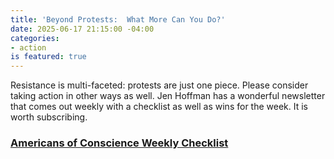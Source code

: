 ```yaml
---
title: 'Beyond Protests:  What More Can You Do?'
date: 2025-06-17 21:15:00 -04:00
categories:
- action
is featured: true
---
```


Resistance is multi-faceted: protests are just one piece.  Please consider taking action in other ways as well.  Jen Hoffman has a wonderful newsletter that comes out weekly with a checklist as well as wins for the week.  It is worth subscribing. 

### [Americans of Conscience Weekly Checklist](https://americansofconscience.com/06-13-2025/?fbclid=IwZXh0bgNhZW0CMTEAYnJpZBExNUQ5RFNBTmNnNHVpd2FYWgEeDab8QD3OC2xtejJ_hALNMnZUqe8d_bntNaRpddGdDHOZdSitTqiOUI7mJMg_aem_m6upeqIq1r57I19W9HwVTw)